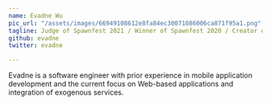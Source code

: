 ```yaml
---
name: Evadne Wu
pic_url: "/assets/images/66949108612e8fa84ec30071086006ca871f95a1.png"
tagline: Judge of Spawnfest 2021 / Winner of Spawnfest 2020 / Creator of Etso & Packmatic
github: evadne
twitter: evadne

---
```

Evadne is a software engineer with prior experience in mobile application development and the current focus on Web-based applications and integration of exogenous services.